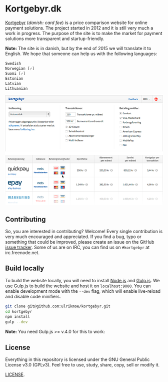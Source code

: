 # Kortgebyr.dk

<a href="https://kortgebyr.dk">Kortgebyr</a> (*danish: card fee*) is a price comparison website for online payment solutions. The project started in 2012 and it is still very much a work in progress. The purpose of the site is to make the market for payment solutions more transparent and startup-friendly.

**Note:** The site is in danish, but by the end of 2015 we will translate it to English. We hope that someone can help us with the following languages:
```text
Swedish
Norwegian [✓]
Suomi [✓]
Estonian
Latvian
Lithuanian
```

![Alt text](/screenshot.png?raw=true "kortgebyr screenshot")

## Contributing

So, you are interested in contributing? Welcome! Every single contribution is very much encouraged and appreciated. If you find a bug, typo or something that could be improved, please create an issue on the GitHub <a href="https://github.com/ulrikmoe/kortgebyr/issues">issue tracker</a>. Some of us are on IRC, you can find us on ```#kortgebyr``` at irc.freenode.net.

## Build locally

To build the website locally, you will need to install [Node.js](https://nodejs.org/en/) and [Gulp.js](http://gulpjs.com). We use Gulp.js to build the website and host it on `localhost:9000`. You can enable development mode with the `--dev` flag, which will enable live-reload and disable code minifiers.

```bash
git clone git@github.com:ulrikmoe/kortgebyr.git
cd kortgebyr
npm install
gulp --dev
```
**Note:** You need Gulp.js >= v.4.0 for this to work:

## License

Everything in this repository is licensed under the GNU General Public License v3.0 (GPLv3). Feel free to use, study, share, copy, sell or modify it.

[LICENSE](docs/LICENSE).
